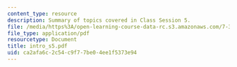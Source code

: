 ```yaml
---
content_type: resource
description: Summary of topics covered in Class Session 5.
file: /media/https%3A/open-learning-course-data-rc.s3.amazonaws.com/7-340-ubiquitination-the-proteasome-and-human-disease-fall-2004/ca2afa6c2c54c9f77be04ee1f5373e94_intro_s5.pdf
file_type: application/pdf
resourcetype: Document
title: intro_s5.pdf
uid: ca2afa6c-2c54-c9f7-7be0-4ee1f5373e94
---
```

